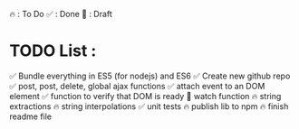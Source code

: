🔥  : To Do
✅  : Done
📝  : Draft

# TODO List : 

✅ Bundle everything in ES5 (for nodejs) and ES6
✅ Create new github repo
✅ post, post, delete, global ajax functions
✅ attach event to an DOM element
✅ function to verify that DOM is ready
📝 watch function
🔥 string extractions
🔥 string interpolations
✅ unit tests
🔥 publish lib to npm
🔥 finish readme file